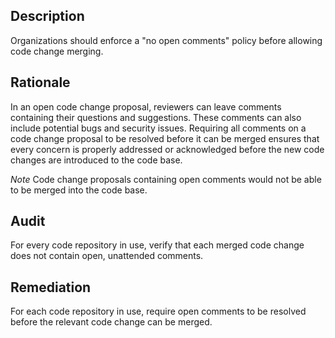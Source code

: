 ## Description

Organizations should enforce a "no open comments" policy before allowing code change merging.

## Rationale

In an open code change proposal, reviewers can leave comments containing their questions and suggestions. These comments can also include potential bugs and security issues. Requiring all comments on a code change proposal to be resolved before it can be merged ensures that every concern is properly addressed or acknowledged before the new code changes are introduced to the code base.

*Note* Code change proposals containing open comments would not be able to be merged into the code base.

## Audit

For every code repository in use, verify that each merged code change does not contain open, unattended comments.

## Remediation

For each code repository in use, require open comments to be resolved before the relevant code change can be merged.
